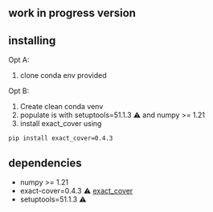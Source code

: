 ## work in progress version

## installing

Opt A:
  1. clone conda env provided

Opt B:
  1. Create clean conda venv
  2. populate is with setuptools=51.1.3 ⚠️ and numpy >= 1.21
  3. install exact_cover using
  ```
  pip install exact_cover=0.4.3
  ```

## dependencies

 - numpy >= 1.21
 - exact-cover=0.4.3 ⚠️
  [exact_cover](https://github.com/jwg4/exact_cover)
 - setuptools=51.1.3 ⚠️
